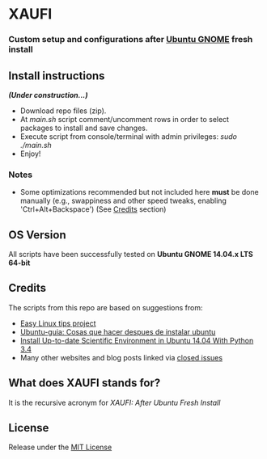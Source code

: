 # XAUFI
### Custom setup and configurations after [Ubuntu GNOME](http://ubuntugnome.org/) fresh install

## Install instructions
***(Under construction...)***
- Download repo files (zip).
- At *main.sh* script comment/uncomment rows in order to select packages to install and save changes.
- Execute script from console/terminal with admin privileges: *sudo ./main.sh*
- Enjoy!

### Notes
- Some optimizations recommended but not included here **must** be done manually (e.g., swappiness and other speed tweaks, enabling 'Ctrl+Alt+Backspace') (See [Credits](#credits) section)

## OS Version
All scripts have been successfully tested on **Ubuntu GNOME 14.04.x LTS 64-bit**

## Credits
The scripts from this repo are based on suggestions from:
- [Easy Linux tips project](https://sites.google.com/site/easylinuxtipsproject/)
- [Ubuntu-guia: Cosas que hacer despues de instalar ubuntu](http://www.ubuntu-guia.com/2014/04/despues-de-instalar-ubuntu.html)
- [Install Up-to-date Scientific Environment in Ubuntu 14.04 With Python 3.4](http://bikulov.org/blog/2014/05/14/install-up-to-date-scientific-environment-in-ubuntu-14-dot-04-with-python-3-dot-4/)
- Many other websites and blog posts linked via [closed issues](https://github.com/dbautistav/XAUFI/issues?q=is:issue+is:closed)

## What does XAUFI stands for?
It is the recursive acronym for *XAUFI: After Ubuntu Fresh Install*

## License
Release under the [MIT License](https://raw.githubusercontent.com/dbautistav/XAUFI/master/LICENSE)
